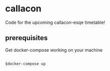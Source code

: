 # callacon
Code for the upcoming callacon-esqe timetable!

## prerequisites
Get docker-compose working on your machine

##
`$docker-compose up`
